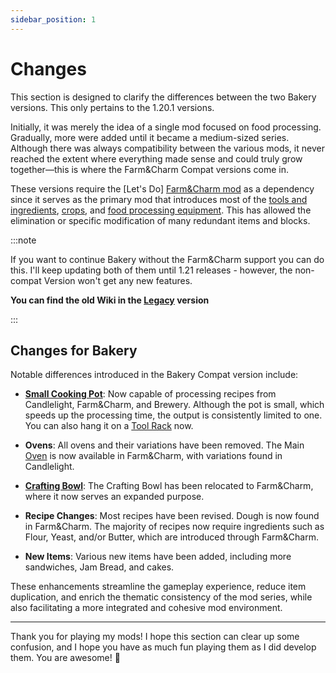 ```yaml
---
sidebar_position: 1
---
```


# Changes

This section is designed to clarify the differences between the two Bakery versions. This only pertains to the 1.20.1 versions.

Initially, it was merely the idea of a single mod focused on food processing. Gradually, more were added until it became a medium-sized series. Although there was always compatibility between the various mods, it never reached the extent where everything made sense and could truly grow together—this is where the Farm&Charm Compat versions come in.

These versions require the [Let's Do] [Farm&Charm mod](/docs/farmcharm) as a dependency since it serves as the primary mod that introduces most of the [tools and ingredients](/docs/farmcharm/items.md), [crops](/docs/farmcharm/misc.md), and [food processing equipment](/docs/farmcharm/blocks.md). This has allowed the elimination or specific modification of many redundant items and blocks.

:::note

If you want to continue Bakery without the Farm&Charm support you can do this. I'll keep updating both of them until 1.21 releases - however, the non-compat Version won't get any new features.

**You can find the old Wiki in the [Legacy](/docs/Legacy/intro) version**

:::

## Changes for Bakery

Notable differences introduced in the Bakery Compat version include:

* [**Small Cooking Pot**](blocks.md#small-cooking-pot): Now capable of processing recipes from Candlelight, Farm&Charm, and Brewery. Although the pot is small, which speeds up the processing time, the output is consistently limited to one. You can also hang it on a [Tool Rack](/docs/farmcharm/blocks.md#tool-rack) now.

* **Ovens**: All ovens and their variations have been removed. The Main [Oven](/docs/farmcharm/blocks.md#stove) is now available in Farm&Charm, with variations found in Candlelight.

* [**Crafting Bowl**](/docs/farmcharm/blocks.md#crafting-bowl): The Crafting Bowl has been relocated to Farm&Charm, where it now serves an expanded purpose.

* **Recipe Changes**: Most recipes have been revised. Dough is now found in Farm&Charm. The majority of recipes now require ingredients such as Flour, Yeast, and/or Butter, which are introduced through Farm&Charm.

* **New Items**: Various new items have been added, including more sandwiches, Jam Bread, and cakes.

These enhancements streamline the gameplay experience, reduce item duplication, and enrich the thematic consistency of the mod series, while also facilitating a more integrated and cohesive mod environment.

***

Thank you for playing my mods! I hope this section can clear up some confusion, and I hope you have as much fun playing them as I did develop them. You are awesome! 🥇
